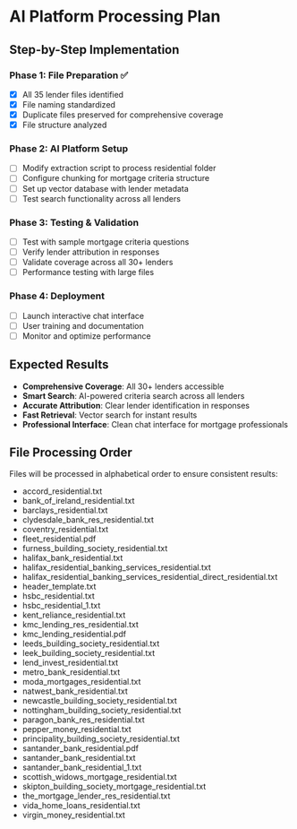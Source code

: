 
# AI Platform Processing Plan
## Step-by-Step Implementation

### Phase 1: File Preparation ✅
- [x] All 35 lender files identified
- [x] File naming standardized
- [x] Duplicate files preserved for comprehensive coverage
- [x] File structure analyzed

### Phase 2: AI Platform Setup
- [ ] Modify extraction script to process residential folder
- [ ] Configure chunking for mortgage criteria structure
- [ ] Set up vector database with lender metadata
- [ ] Test search functionality across all lenders

### Phase 3: Testing & Validation
- [ ] Test with sample mortgage criteria questions
- [ ] Verify lender attribution in responses
- [ ] Validate coverage across all 30+ lenders
- [ ] Performance testing with large files

### Phase 4: Deployment
- [ ] Launch interactive chat interface
- [ ] User training and documentation
- [ ] Monitor and optimize performance

## Expected Results
- **Comprehensive Coverage**: All 30+ lenders accessible
- **Smart Search**: AI-powered criteria search across all lenders
- **Accurate Attribution**: Clear lender identification in responses
- **Fast Retrieval**: Vector search for instant results
- **Professional Interface**: Clean chat interface for mortgage professionals

## File Processing Order
Files will be processed in alphabetical order to ensure consistent results:
- accord_residential.txt
- bank_of_ireland_residential.txt
- barclays_residential.txt
- clydesdale_bank_res_residential.txt
- coventry_residential.txt
- fleet_residential.pdf
- furness_building_society_residential.txt
- halifax_bank_residential.txt
- halifax_residential_banking_services_residential.txt
- halifax_residential_banking_services_residential_direct_residential.txt
- header_template.txt
- hsbc_residential.txt
- hsbc_residential_1.txt
- kent_reliance_residential.txt
- kmc_lending_res_residential.txt
- kmc_lending_residential.pdf
- leeds_building_society_residential.txt
- leek_building_society_residential.txt
- lend_invest_residential.txt
- metro_bank_residential.txt
- moda_mortgages_residential.txt
- natwest_bank_residential.txt
- newcastle_building_society_residential.txt
- nottingham_building_society_residential.txt
- paragon_bank_res_residential.txt
- pepper_money_residential.txt
- principality_building_society_residential.txt
- santander_bank_residential.pdf
- santander_bank_residential.txt
- santander_bank_residential_1.txt
- scottish_widows_mortgage_residential.txt
- skipton_building_society_mortgage_residential.txt
- the_mortgage_lender_res_residential.txt
- vida_home_loans_residential.txt
- virgin_money_residential.txt
